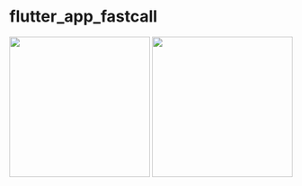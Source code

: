 # flutter_app_fastcall

<img src="https://user-images.githubusercontent.com/69613404/140368635-847e0e01-33f7-43ba-80f4-5d81052ded3b.png" width = "250">
<img src="https://user-images.githubusercontent.com/69613404/140368676-46de9c54-5820-4d44-831d-03bde3b3de3d.png" width = "250">
